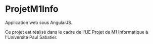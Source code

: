 # ProjetM1Info
Application web sous AngularJS. 

Ce projet est réalisé dans le cadre de l'UE Projet de M1 Informatique à l'Université Paul Sabatier.
